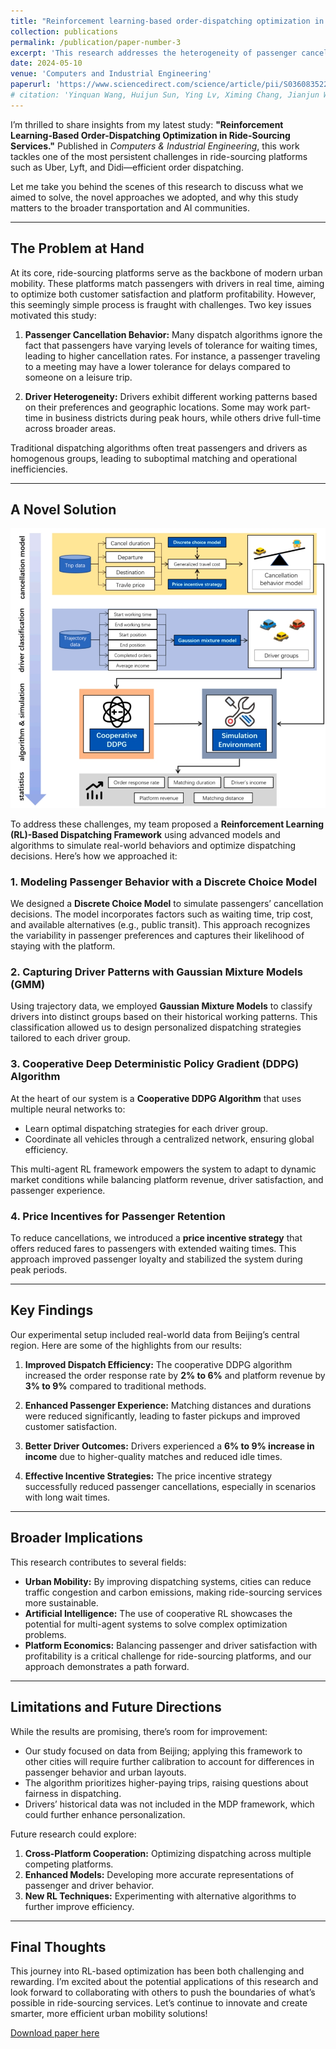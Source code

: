 ```yaml
---
title: "Reinforcement learning-based order-dispatching optimization in ride-sourcing service"
collection: publications
permalink: /publication/paper-number-3
excerpt: 'This research addresses the heterogeneity of passenger cancellation behavior and drivers work patterns in ride-sourcing dispatching problems by utilizing a discrete choice model and Gaussian mixture model, proposing a cooperative deep deterministic policy gradient (DDPG) algorithm for improved dispatching, and implementing a price incentive strategy for enhancing passenger loyalty, resulting in a 2% to 6% improvement in order response rate, a 3% to 9% increase in platform revenue, and a better passenger experience.'
date: 2024-05-10
venue: 'Computers and Industrial Engineering'
paperurl: 'https://www.sciencedirect.com/science/article/pii/S0360835224003425'
# citation: 'Yinquan Wang, Huijun Sun, Ying Lv, Ximing Chang, Jianjun Wu, Reinforcement learning-based order-dispatching optimization in the ride-sourcing service, Computers & Industrial Engineering, 2024,110221.https://doi.org/10.1016/j.cie.2024.110221.'
---
```



I’m thrilled to share insights from my latest study: **"Reinforcement Learning-Based Order-Dispatching Optimization in Ride-Sourcing Services."** Published in *Computers & Industrial Engineering*, this work tackles one of the most persistent challenges in ride-sourcing platforms such as Uber, Lyft, and Didi—efficient order dispatching.

Let me take you behind the scenes of this research to discuss what we aimed to solve, the novel approaches we adopted, and why this study matters to the broader transportation and AI communities.

---

## The Problem at Hand

At its core, ride-sourcing platforms serve as the backbone of modern urban mobility. These platforms match passengers with drivers in real time, aiming to optimize both customer satisfaction and platform profitability. However, this seemingly simple process is fraught with challenges. Two key issues motivated this study:

1. **Passenger Cancellation Behavior:** Many dispatch algorithms ignore the fact that passengers have varying levels of tolerance for waiting times, leading to higher cancellation rates. For instance, a passenger traveling to a meeting may have a lower tolerance for delays compared to someone on a leisure trip.

2. **Driver Heterogeneity:** Drivers exhibit different working patterns based on their preferences and geographic locations. Some may work part-time in business districts during peak hours, while others drive full-time across broader areas.

Traditional dispatching algorithms often treat passengers and drivers as homogenous groups, leading to suboptimal matching and operational inefficiencies.

---

## A Novel Solution

![Research Framework](/images/paper-3/research-framework.png)

To address these challenges, my team proposed a **Reinforcement Learning (RL)-Based Dispatching Framework** using advanced models and algorithms to simulate real-world behaviors and optimize dispatching decisions. Here’s how we approached it:

### 1. Modeling Passenger Behavior with a Discrete Choice Model
We designed a **Discrete Choice Model** to simulate passengers’ cancellation decisions. The model incorporates factors such as waiting time, trip cost, and available alternatives (e.g., public transit). This approach recognizes the variability in passenger preferences and captures their likelihood of staying with the platform.

### 2. Capturing Driver Patterns with Gaussian Mixture Models (GMM)
Using trajectory data, we employed **Gaussian Mixture Models** to classify drivers into distinct groups based on their historical working patterns. This classification allowed us to design personalized dispatching strategies tailored to each driver group.

### 3. Cooperative Deep Deterministic Policy Gradient (DDPG) Algorithm
At the heart of our system is a **Cooperative DDPG Algorithm** that uses multiple neural networks to:
- Learn optimal dispatching strategies for each driver group.
- Coordinate all vehicles through a centralized network, ensuring global efficiency.

This multi-agent RL framework empowers the system to adapt to dynamic market conditions while balancing platform revenue, driver satisfaction, and passenger experience.

### 4. Price Incentives for Passenger Retention
To reduce cancellations, we introduced a **price incentive strategy** that offers reduced fares to passengers with extended waiting times. This approach improved passenger loyalty and stabilized the system during peak periods.

---

## Key Findings

Our experimental setup included real-world data from Beijing’s central region. Here are some of the highlights from our results:

1. **Improved Dispatch Efficiency:** The cooperative DDPG algorithm increased the order response rate by **2% to 6%** and platform revenue by **3% to 9%** compared to traditional methods.

2. **Enhanced Passenger Experience:** Matching distances and durations were reduced significantly, leading to faster pickups and improved customer satisfaction.

3. **Better Driver Outcomes:** Drivers experienced a **6% to 9% increase in income** due to higher-quality matches and reduced idle times.

4. **Effective Incentive Strategies:** The price incentive strategy successfully reduced passenger cancellations, especially in scenarios with long wait times.

---

## Broader Implications

This research contributes to several fields:

- **Urban Mobility:** By improving dispatching systems, cities can reduce traffic congestion and carbon emissions, making ride-sourcing services more sustainable.
- **Artificial Intelligence:** The use of cooperative RL showcases the potential for multi-agent systems to solve complex optimization problems.
- **Platform Economics:** Balancing passenger and driver satisfaction with profitability is a critical challenge for ride-sourcing platforms, and our approach demonstrates a path forward.

---

## Limitations and Future Directions

While the results are promising, there’s room for improvement:
- Our study focused on data from Beijing; applying this framework to other cities will require further calibration to account for differences in passenger behavior and urban layouts.
- The algorithm prioritizes higher-paying trips, raising questions about fairness in dispatching.
- Drivers’ historical data was not included in the MDP framework, which could further enhance personalization.

Future research could explore:
1. **Cross-Platform Cooperation:** Optimizing dispatching across multiple competing platforms.
2. **Enhanced Models:** Developing more accurate representations of passenger and driver behavior.
3. **New RL Techniques:** Experimenting with alternative algorithms to further improve efficiency.

---

## Final Thoughts

This journey into RL-based optimization has been both challenging and rewarding. I’m excited about the potential applications of this research and look forward to collaborating with others to push the boundaries of what’s possible in ride-sourcing services. Let’s continue to innovate and create smarter, more efficient urban mobility solutions!


[Download paper here](https://www.sciencedirect.com/science/article/pii/S0360835224003425)

